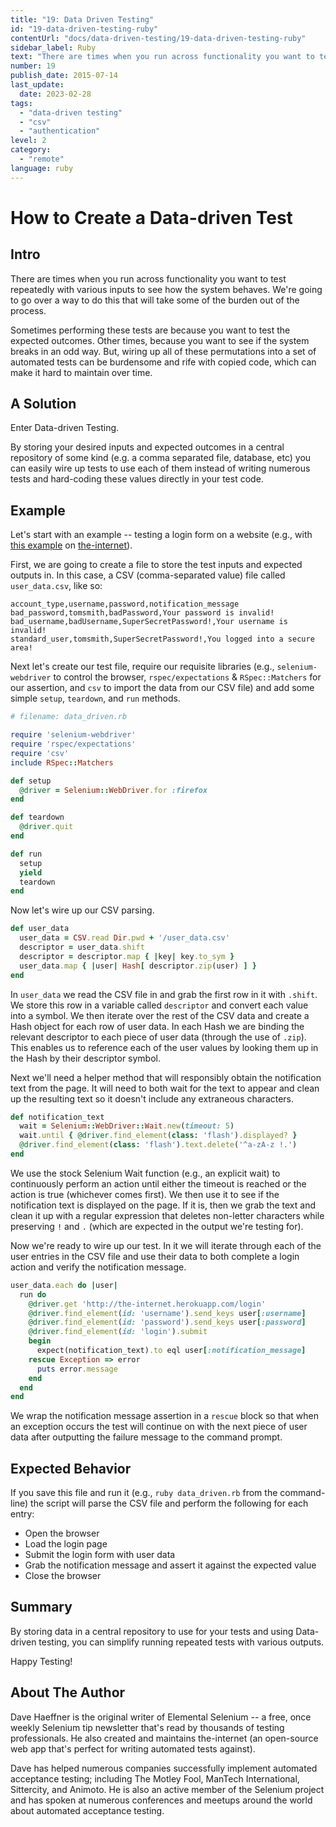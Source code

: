 ```yaml
---
title: "19: Data Driven Testing"
id: "19-data-driven-testing-ruby"
contentUrl: "docs/data-driven-testing/19-data-driven-testing-ruby"
sidebar_label: Ruby
text: "There are times when you run across functionality you want to test repeatedly with various inputs to see how the system behaves. We're going to go over a way to do this that will take some of the burden out of the process."
number: 19
publish_date: 2015-07-14
last_update:
  date: 2023-02-28
tags:
  - "data-driven testing"
  - "csv"
  - "authentication"
level: 2
category:
  - "remote"
language: ruby
---
```


# How to Create a Data-driven Test

## Intro

There are times when you run across functionality you want to test repeatedly with various inputs to see how the system behaves. We're going to go over a way to do this that will take some of the burden out of the process.

Sometimes performing these tests are because you want to test the expected outcomes. Other times, because you want to see if the system breaks in an odd way. But, wiring up all of these permutations into a set of automated tests can be burdensome and rife with copied code, which can make it hard to maintain over time.

## A Solution

Enter Data-driven Testing.

By storing your desired inputs and expected outcomes in a central repository of some kind (e.g. a comma separated file, database, etc) you can easily wire up tests to use each of them instead of writing numerous tests and hard-coding these values directly in your test code.

## Example

Let's start with an example -- testing a login form on a website (e.g., with [this example](http://the-internet.herokuapp.com/login) on [the-internet](https://github.com/tourdedave/the-internet)).

First, we are going to create a file to store the test inputs and expected outputs in. In this case, a CSV (comma-separated value) file called `user_data.csv`, like so:

```text
account_type,username,password,notification_message
bad_password,tomsmith,badPassword,Your password is invalid!
bad_username,badUsername,SuperSecretPassword!,Your username is invalid!
standard_user,tomsmith,SuperSecretPassword!,You logged into a secure area!
```

Next let's create our test file, require our requisite libraries (e.g., `selenium-webdriver` to control the browser, `rspec/expectations` & `RSpec::Matchers` for our assertion, and `csv` to import the data from our CSV file) and add some simple `setup`, `teardown`, and `run` methods.

```ruby
# filename: data_driven.rb

require 'selenium-webdriver'
require 'rspec/expectations'
require 'csv'
include RSpec::Matchers

def setup
  @driver = Selenium::WebDriver.for :firefox
end

def teardown
  @driver.quit
end

def run
  setup
  yield
  teardown
end
```

Now let's wire up our CSV parsing.

```ruby
def user_data
  user_data = CSV.read Dir.pwd + '/user_data.csv'
  descriptor = user_data.shift
  descriptor = descriptor.map { |key| key.to_sym }
  user_data.map { |user| Hash[ descriptor.zip(user) ] }
end
```

In `user_data` we read the CSV file in and grab the first row in it with `.shift`. We store this row in a variable called `descriptor` and convert each value into a symbol. We then iterate over the rest of the CSV data and create a Hash object for each row of user data. In each Hash we are binding the relevant descriptor to each piece of user data (through the use of `.zip`). This enables us to reference each of the user values by looking them up in the Hash by their descriptor symbol.

Next we'll need a helper method that will responsibly obtain the notification text from the page. It will need to both wait for the text to appear and clean up the resulting text so it doesn't include any extraneous characters.

```ruby
def notification_text
  wait = Selenium::WebDriver::Wait.new(timeout: 5)
  wait.until { @driver.find_element(class: 'flash').displayed? }
  @driver.find_element(class: 'flash').text.delete('^a-zA-z !.')
end
```

We use the stock Selenium Wait function (e.g., an explicit wait) to continuously perform an action until either the timeout is reached or the action is true (whichever comes first). We then use it to see if the notification text is displayed on the page. If it is, then we grab the text and clean it up with a regular expression that deletes non-letter characters while preserving `!` and `.` (which are expected in the output we're testing for).

Now we're ready to wire up our test. In it we will iterate through each of the user entries in the CSV file and use their data to both complete a login action and verify the notification message.

```ruby
user_data.each do |user|
  run do
    @driver.get 'http://the-internet.herokuapp.com/login'
    @driver.find_element(id: 'username').send_keys user[:username]
    @driver.find_element(id: 'password').send_keys user[:password]
    @driver.find_element(id: 'login').submit
    begin
      expect(notification_text).to eql user[:notification_message]
    rescue Exception => error
      puts error.message
    end
  end
end
```

We wrap the notification message assertion in a `rescue` block so that when an exception occurs the test will continue on with the next piece of user data after outputting the failure message to the command prompt.

## Expected Behavior

If you save this file and run it (e.g., `ruby data_driven.rb` from the command-line) the script will parse the CSV file and perform the following for each entry:

- Open the browser
- Load the login page
- Submit the login form with user data
- Grab the notification message and assert it against the expected value
- Close the browser

## Summary

By storing data in a central repository to use for your tests and using Data-driven testing, you can simplify running repeated tests with various outputs.

Happy Testing!

## About The Author

Dave Haeffner is the original writer of Elemental Selenium -- a free, once weekly Selenium tip newsletter that's read by thousands of testing professionals. He also created and maintains the-internet (an open-source web app that's perfect for writing automated tests against).

Dave has helped numerous companies successfully implement automated acceptance testing; including The Motley Fool, ManTech International, Sittercity, and Animoto. He is also an active member of the Selenium project and has spoken at numerous conferences and meetups around the world about automated acceptance testing.
